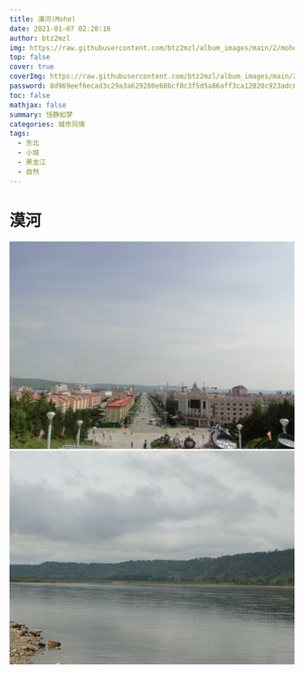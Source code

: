 ```yaml
---
title: 漠河(Mohe)
date: 2021-01-07 02:28:16
author: btz2mzl
img: https://raw.githubusercontent.com/btz2mzl/album_images/main/2/mohe_1.jpg
top: false
cover: true
coverImg: https://raw.githubusercontent.com/btz2mzl/album_images/main/2/mohe_1.jpg
password: 8d969eef6ecad3c29a3a629280e686cf0c3f5d5a86aff3ca12020c923adc6c92
toc: false
mathjax: false
summary: 恬静如梦
categories: 城市风情
tags:
  - 东北
  - 小城
  - 黑龙江
  - 自然
---
```

# 漠河
![小城的恬静令人难以忘怀（漠河）](https://raw.githubusercontent.com/btz2mzl/album_images/main/2/mohe_1.jpg)
![龙江的那边不再与我们有关（北极村）](https://raw.githubusercontent.com/btz2mzl/album_images/main/2/mohe_2.jpg)
